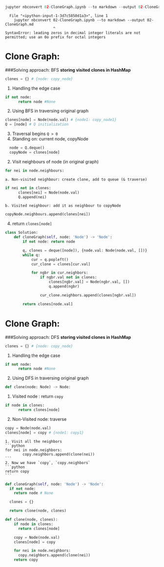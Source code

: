 ```python
jupyter nbconvert 02-CloneGraph.ipynb --to markdown --output 02-CloneGraph.md
```


      File "<ipython-input-1-3d7c5850d1a3>", line 1
        jupyter nbconvert 02-CloneGraph.ipynb --to markdown --output 02-CloneGraph.md
                          ^
    SyntaxError: leading zeros in decimal integer literals are not permitted; use an 0o prefix for octal integers



# Clone Graph:
###Solving approach: BFS
**storing visited clones in HashMap**
```python
clones = {} # {node: copy_node}
```
1. Handling the edge case
```python
if not node:
      return node #None
```
2. Using BFS in traversing original graph
```python
clones[node] = Node(node.val) # {node1: copy_node1}
Q = [node] # Q initialization
```
3. Traversal begins `Q > 0`
  1. Standing on: current node, copyNode
```python
  node = Q.deque()
  copyNode = clones[node]
```
  2. Visit neighbours of node (in original graph)
  ```python
  for nei in node.neighbours:
  ```
    a. Non-visited neighbour: create clone, add to queue (& traverse)
  ```python
  if nei not in clones:
        clones[nei] = Node(node.val)
        Q.append(nei)
  ```
    b. Visited neighbour: add it as neighbour to copyNode
  ```python
  copyNode.neighbours.append(clones[nei])
  ```
4. return `clones[node]`


```python
class Solution:
    def cloneGraph(self, node: 'Node') -> 'Node':
        if not node: return node

        q, clones = deque([node]), {node.val: Node(node.val, [])}
        while q:
            cur = q.popleft()
            cur_clone = clones[cur.val]

            for ngbr in cur.neighbors:
                if ngbr.val not in clones:
                    clones[ngbr.val] = Node(ngbr.val, [])
                    q.append(ngbr)

                cur_clone.neighbors.append(clones[ngbr.val])

        return clones[node.val]
```

# Clone Graph:
###Solving approach: DFS
**storing visited clones in HashMap**
```python
clones = {} # {node: copy_node}
```
1. Handling the edge case
```python
if not node:
      return node #None
```
2. Using DFS in traversing original graph
```python
def clone(node: Node) -> Node:
```
  1. Visited node : return `copy`
  ```python
  if node in clones:
        return clones[node]
  ```
  2. Non-Visited node: traverse
  ```python
  copy = Node(node.val)
  clones[node] = copy # {node1: copy1}
  ```
    1. Visit all the neighbors
    ```python
    for nei in node.neighbors:
            copy.neighbors.append(clone(nei))
    ```
    2. Now we have `copy`, `copy.neighbors`
    ```python
    return copy
    ```


```python
def cloneGraph(self, node: 'Node') -> 'Node':
  if not node:
    return node # None

  clones = {}

  return clone(node, clones)

```


```python
def clone(node, clones):
    if node in clones:
      return clones[node]

    copy = Node(node.val)
    clones[node] = copy

    for nei in node.neighbors:
      copy.neighbors.append(clone(nei))
    return copy
```


